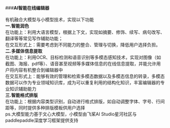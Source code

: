 ###**AI智能在线编辑器** <br>
<br>
有机融合大模型与小模型技术，实现以下功能<br>
**一.智能润色**<br>
在功能上：利用大语言模型，根据上下文，实现如摘要、修饰、续写、病句改写、翻译等等常见写作辅助功能；<br>
在交互形式上：需要考虑到不同能力的整合、管理与切换，降低用户选择负担。 <br>
**二.多媒体信息提取**<br>
在功能上：利用OCR、目标检测和语音识别等多模态感知技术，实现对图像（如截图、海报、pdf等）、语音甚至视频等多媒体信息的在线信息提取，并能允许用户将内容有机整合到编辑器中<br>
在交互形式上：能够有效的管理和检索多模态数据以及多模态信息的转录，多模态数据可以作为专业领域知识库，成为可以重复利用的结构化知识，丰富编辑器的专业知识辅助能力 <br>
**三.智能格式排版**<br>
在功能上：根据内容类型识别，自动进行格式排版，如自动调整字体、字号、行间距等，同时提供多种排版模板供用户选择<br>
ps.大模型能力基于文心大模型，小模型由飞桨AI Studio星河社区与paddlepaddle深度学习框架提供支持<br>
